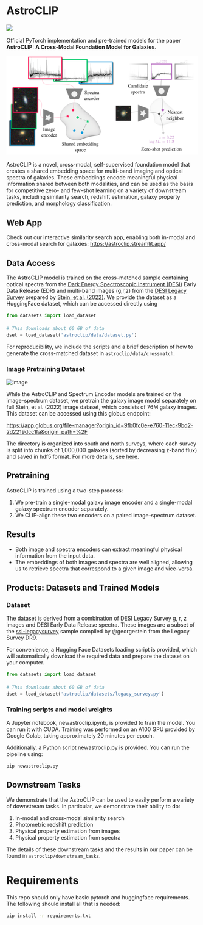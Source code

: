 # AstroCLIP

<a href="https://arxiv.org/abs/2310.03024" style='vertical-align:middle; display:inline;'><img
							src="https://img.shields.io/badge/astro--ph.IM-arXiv%3A2310.03024-B31B1B.svg" class="plain" style="height:25px;" /></a>

Official PyTorch implementation and pre-trained models for the paper **AstroCLIP: A Cross-Modal Foundation Model for Galaxies**.

![image](im_embedding.png)

AstroCLIP is a novel, cross-modal, self-supervised foundation model that creates a shared embedding space for multi-band imaging and optical spectra of galaxies. These embeddings encode meaningful physical information shared between both modalities, and can be used as the basis for competitive zero- and few-shot learning on a variety of downstream tasks, including similarity search, redshift estimation, galaxy property prediction, and morphology classification.

## Web App
Check out our interactive similarity search app, enabling both in-modal and cross-modal search for galaxies:
https://astroclip.streamlit.app/

## Data Access

The AstroCLIP model is trained on the cross-matched sample containing optical spectra from the [Dark Energy Spectroscopic Instrument (DESI)](https://www.desi.lbl.gov/) Early Data Release (EDR) and multi-band images (g,r,z) from the [DESI Legacy Survey](https://www.legacysurvey.org/) prepared by [Stein, et al. (2022)](https://github.com/georgestein/ssl-legacysurvey/tree/main). We provide the dataset as a HuggingFace dataset, which can be accessed directly using

```python
from datasets import load_dataset

# This downloads about 60 GB of data
dset = load_dataset('astroclip/data/dataset.py')
```

For reproducibility, we include the scripts and a brief description of how to generate the cross-matched dataset in `astroclip/data/crossmatch`.

### Image Pretraining Dataset

![image](assets/decals.png)

While the AstroCLIP and Spectrum Encoder models are trained on the image-spectrum dataset, we pretrain the galaxy image model separately on full Stein, et al. (2022) image dataset, which consists of 76M galaxy images. This dataset can be accessed using this globus endpoint:

https://app.globus.org/file-manager?origin_id=9fb0fc0e-e760-11ec-9bd2-2d2219dcc1fa&origin_path=%2F

The directory is organized into south and north surveys, where each survey is split into chunks of 1,000,000 galaxies (sorted by decreasing z-band flux) and saved in hdf5 format. For more details, see [here](https://github.com/georgestein/ssl-legacysurvey/tree/main).

## Pretraining

AstroCLIP is trained using a two-step process:

1. We pre-train a single-modal galaxy image encoder and a single-modal galaxy spectrum encoder separately.
2. We CLIP-align these two encoders on a paired image-spectrum dataset.


## Results

- Both image and spectra encoders can extract meaningful physical information from the input data.
- The embeddings of both images and spectra are well aligned, allowing us to retrieve spectra that correspond to a given image and vice-versa.

## Products: Datasets and Trained Models

### Dataset

The dataset is derived from a combination of DESI Legacy Survey g, r, z images and DESI Early Data Release spectra. These images are a subset of the [ssl-legacysurvey](https://github.com/georgestein/ssl-legacysurvey) sample compiled by @georgestein from the Legacy Survey DR9.

For convenience, a Hugging Face Datasets loading script is provided, which will automatically download the required data and prepare the dataset on your computer.

```python
from datasets import load_dataset

# This downloads about 60 GB of data
dset = load_dataset('astroclip/datasets/legacy_survey.py')

```


### Training scripts and model weights 

A Jupyter notebook, newastroclip.ipynb, is provided to train the model. You can run it with CUDA. Training was performed on an A100 GPU provided by Google Colab, taking approximately 20 minutes per epoch.

Additionally, a Python script newastroclip.py is provided. You can run the pipeline using:

```bash
pip newastroclip.py
```
## Downstream Tasks

We demonstrate that the AstroCLIP can be used to easily perform a variety of downstream tasks. In particular, we demonstrate their ability to do:

1. In-modal and cross-modal similarity search
2. Photometric redshift prediction
3. Physical property estimation from images
4. Physical property estimation from spectra


The details of these downstream tasks and the results in our paper can be found in `astroclip/downstream_tasks`.


# Requirements

This repo should only have basic pytorch and huggingface requirements. The following should install all that is needed:

```bash
pip install -r requirements.txt
```
